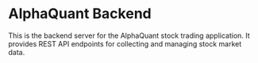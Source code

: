 # AlphaQuant Backend

This is the backend server for the AlphaQuant stock trading application. It provides REST API endpoints for collecting and managing stock market data.
